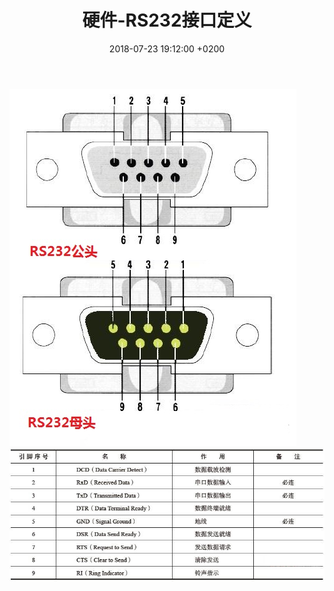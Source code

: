 ﻿---
layout: post
title:  "硬件-RS232接口定义"
date:   2018-07-23 19:12:00 +0200
categories: _posts
---
![image](/img/2018-07-20-硬件-RS232接口定义/1.jpg "image")  
![image](/img/2018-07-20-硬件-RS232接口定义/2.jpg "image")  
